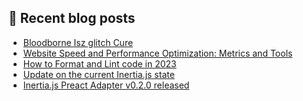 ## 📝 Recent blog posts
<!-- BLOG-POST-LIST:START -->
- [Bloodborne Isz glitch Cure](https://jrson.me/blog/bloodborne-isz-glitch-cure/)
- [Website Speed and Performance Optimization: Metrics and Tools](https://jrson.me/blog/website-speed-and-performance-optimization-metrics-and-tools/)
- [How to Format and Lint code in 2023](https://jrson.me/blog/how-to-format-and-lint-code-in-2023/)
- [Update on the current Inertia.js state](https://jrson.me/blog/update-on-the-current-inertia.js-state/)
- [Inertia.js Preact Adapter v0.2.0 released](https://jrson.me/blog/inertia.js-preact-adapter-v0.2.0-released/)
<!-- BLOG-POST-LIST:END -->

